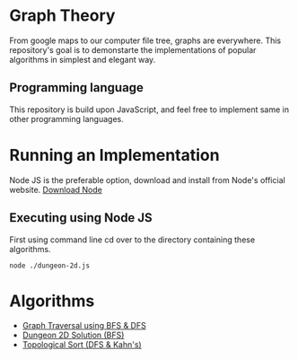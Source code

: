 # Graph Theory

From google maps to our computer file tree, graphs are everywhere. This repository's goal is to demonstarte the implementations of popular algorithms in simplest and elegant way.

## Programming language

This repository is build upon JavaScript, and feel free to implement same in other programming languages.

# Running an Implementation

Node JS is the preferable option, download and install from Node's official website. [Download Node](https://nodejs.org/en/download/)

## Executing using Node JS

First using command line cd over to the directory containing these algorithms.

```
node ./dungeon-2d.js
```

# Algorithms

- [Graph Traversal using BFS & DFS](https://github.com/subhayanoutlook/graph-theory/blob/master/bfs-dfs.js)
- [Dungeon 2D Solution (BFS)](https://github.com/subhayanoutlook/graph-theory/blob/master/dungeon-2d.js)
- [Topological Sort (DFS & Kahn's)](https://github.com/subhayanoutlook/graph-theory/blob/master/topo-sort.js)
